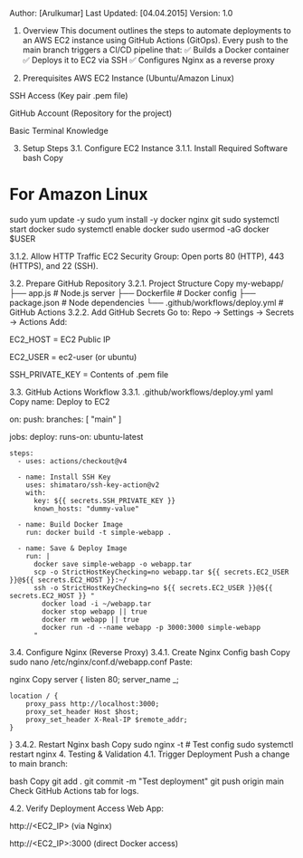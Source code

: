 Author: [Arulkumar]
Last Updated: [04.04.2015]
Version: 1.0

1. Overview
This document outlines the steps to automate deployments to an AWS EC2 instance using GitHub Actions (GitOps). Every push to the main branch triggers a CI/CD pipeline that:
✅ Builds a Docker container
✅ Deploys it to EC2 via SSH
✅ Configures Nginx as a reverse proxy

2. Prerequisites
AWS EC2 Instance (Ubuntu/Amazon Linux)

SSH Access (Key pair .pem file)

GitHub Account (Repository for the project)

Basic Terminal Knowledge

3. Setup Steps
3.1. Configure EC2 Instance
3.1.1. Install Required Software
bash
Copy
# For Amazon Linux
sudo yum update -y
sudo yum install -y docker nginx git
sudo systemctl start docker
sudo systemctl enable docker
sudo usermod -aG docker $USER

3.1.2. Allow HTTP Traffic
EC2 Security Group: Open ports 80 (HTTP), 443 (HTTPS), and 22 (SSH).

3.2. Prepare GitHub Repository
3.2.1. Project Structure
Copy
my-webapp/
├── app.js            # Node.js server
├── Dockerfile        # Docker config
├── package.json      # Node dependencies
└── .github/workflows/deploy.yml  # GitHub Actions
3.2.2. Add GitHub Secrets
Go to:
Repo → Settings → Secrets → Actions
Add:

EC2_HOST = EC2 Public IP

EC2_USER = ec2-user (or ubuntu)

SSH_PRIVATE_KEY = Contents of .pem file

3.3. GitHub Actions Workflow
3.3.1. .github/workflows/deploy.yml
yaml
Copy
name: Deploy to EC2

on:
  push:
    branches: [ "main" ]

jobs:
  deploy:
    runs-on: ubuntu-latest

    steps:
      - uses: actions/checkout@v4

      - name: Install SSH Key
        uses: shimataro/ssh-key-action@v2
        with:
          key: ${{ secrets.SSH_PRIVATE_KEY }}
          known_hosts: "dummy-value"

      - name: Build Docker Image
        run: docker build -t simple-webapp .

      - name: Save & Deploy Image
        run: |
          docker save simple-webapp -o webapp.tar
          scp -o StrictHostKeyChecking=no webapp.tar ${{ secrets.EC2_USER }}@${{ secrets.EC2_HOST }}:~/  
          ssh -o StrictHostKeyChecking=no ${{ secrets.EC2_USER }}@${{ secrets.EC2_HOST }} "
            docker load -i ~/webapp.tar
            docker stop webapp || true
            docker rm webapp || true
            docker run -d --name webapp -p 3000:3000 simple-webapp
          "
3.4. Configure Nginx (Reverse Proxy)
3.4.1. Create Nginx Config
bash
Copy
sudo nano /etc/nginx/conf.d/webapp.conf
Paste:

nginx
Copy
server {
    listen 80;
    server_name _;

    location / {
        proxy_pass http://localhost:3000;
        proxy_set_header Host $host;
        proxy_set_header X-Real-IP $remote_addr;
    }
}
3.4.2. Restart Nginx
bash
Copy
sudo nginx -t  # Test config
sudo systemctl restart nginx
4. Testing & Validation
4.1. Trigger Deployment
Push a change to main branch:

bash
Copy
git add .
git commit -m "Test deployment"
git push origin main
Check GitHub Actions tab for logs.

4.2. Verify Deployment
Access Web App:

http://<EC2_IP> (via Nginx)

http://<EC2_IP>:3000 (direct Docker access)


